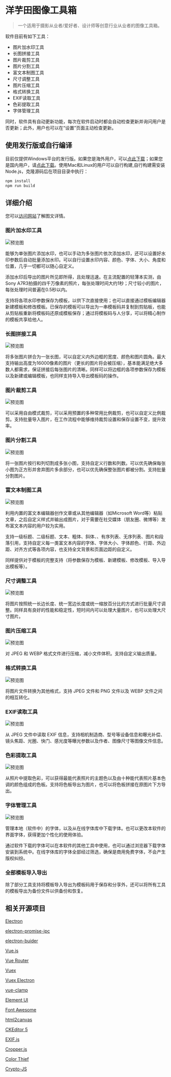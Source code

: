 # 洋芋田图像工具箱

> 一个适用于摄影从业者/爱好者、设计师等创意行业从业者的图像工具箱。

软件目前有如下工具：

- 图片加水印工具
- 长图拼接工具
- 图片裁剪工具
- 图片分割工具
- 富文本制图工具
- 尺寸调整工具
- 图片压缩工具
- 格式转换工具
- EXIF读取工具
- 色彩提取工具
- 字体管理工具

同时，软件具有自动更新功能，每次在软件启动时都会自动检查更新并询问用户是否更新；此外，用户也可以在“设置”页面主动检查更新。

## 使用发行版或自行编译

目前仅提供Windows平台的发行版。如果您是海外用户，可以[点此下载](https://github.com/CNOliverZhang/PotatofieldImageToolkit/releases/latest)；如果您是国内用户，请[点此下载](https://imagetoolkit.potatofield.cn/)。使用Mac和Linux的用户可以自行构建,自行构建需安装Node.js，克隆源码后在项目目录中执行：

```javascript
npm install
npm run build
```

## 详细介绍

您可以[访问网站](https://imagetoolkit.potatofield.cn)了解图文详情。

### 图片加水印工具

![预览图](https://files.potatofield.cn/ImageToolkit/Tools/Images/watermark.png)

能够为单张图片添加水印，也可以手动为多张图片依次添加水印，还可以设置好水印参数后自动批量添加水印。可以自行设置水印内容、颜色、字体、大小、角度和位置，几乎一切都可以随心自定义。

添加水印后导出的图片所见即所得，且处理迅速。在主流配置的轻薄本实测，由Sony A7R3拍摄的四千万像素的照片，每张处理时间大约1秒；尺寸较小的图片，每张处理时间普遍在0.5秒以内。

支持将各项水印参数保存为模板，以供下次直接使用；也可以直接通过模板编辑器新建模板和修改模板。已保存的模板可以导出为一串模板码并复制到剪贴板，也能从剪贴板重新将模板码还原成模板保存；通过将模板码与人分享，可以将精心制作的模板共享给他人。

### 长图拼接工具

![预览图](https://files.potatofield.cn/ImageToolkit/Tools/Images/splicer.png)

将多张图片拼合为一张长图，可以自定义内外边框的宽度、颜色和图片圆角。最大支持输出高度为16000像素的图片（更长的图片将会被压缩），基本能满足绝大多数人都需求，保证拼接后每张图片的清晰。同样可以将边框的各项参数保存为模板以及新建或编辑模板，也同样支持导入导出模板码的操作。

### 图片裁剪工具

![预览图](https://files.potatofield.cn/ImageToolkit/Tools/Images/cropper.png)

可以采用自由模式裁剪，可以采用预置的多种常用比例裁剪，也可以自定义比例裁剪。支持批量导入图片，在工作流程中能够维持裁剪设置和保存设置不变，提升效率。

### 图片分割工具

![预览图](https://files.potatofield.cn/ImageToolkit/Tools/Images/slicer.png)

将一张图片按行和列切割成多张小图，支持自定义行数和列数。可以优先确保每张小图为正方形并舍弃图片多余部分，也可以优先确保整张图片都被分割。支持批量分割图片。

### 富文本制图工具

![预览图](https://files.potatofield.cn/ImageToolkit/Tools/Images/textToImage.png)

利用内置的富文本编辑器创作文章或从其他编辑器（如Microsoft Word等）粘贴文章，之后自定义样式并输出成图片，对于需要在社交媒体（朋友圈、微博等）发布富文本内容的用户较为实用。

支持一级标题、二级标题、文本、粗体、斜体、、有序列表、无序列表、图片和段落引用，支持自定义每一类富文本内容的字体、字体大小、字体颜色、行距、外边距、对齐方式等各项内容，也支持全文背景和页面边距的自定义。

同样提供对于模板的完整支持（将参数保存为模板、新建模板、修改模板、导入导出模板等）。

### 尺寸调整工具

![预览图](https://files.potatofield.cn/ImageToolkit/Tools/Images/resizer.png)

将图片按照统一长边长度、统一宽边长度或统一缩放百分比的方式进行批量尺寸调整。同样具有良好的性能和稳定性，短时间内可以处理大量图片，也可以处理大尺寸图片。

### 图片压缩工具

![预览图](https://files.potatofield.cn/ImageToolkit/Tools/Images/compress.png)

对 JPEG 和 WEBP 格式文件进行压缩，减小文件体积。支持自定义输出质量。

### 格式转换工具

![预览图](https://files.potatofield.cn/ImageToolkit/Tools/Images/convert.png)

将图片文件转换为其他格式，支持 JPEG 文件和 PNG 文件以及 WEBP 文件之间的相互转化。

### EXIF读取工具

![预览图](https://files.potatofield.cn/ImageToolkit/Tools/Images/exif.png)

从 JPEG 文件中读取 EXIF 信息，支持相机制造商、型号等设备信息和曝光补偿、镜头焦距、光圈、快门、感光度等曝光参数以及作者、图像尺寸等图像文件信息。

### 色彩提取工具

![预览图](https://files.potatofield.cn/ImageToolkit/Tools/Images/palette.png)

从照片中提取色彩，可以获得最能代表照片的主题色以及由十种能代表照片基本色调的颜色组成的色板。支持将色板导出为图片，也可以将色板拼接在原图片下方导出。

### 字体管理工具

![预览图](https://files.potatofield.cn/ImageToolkit/Tools/Images/fonts.png)

管理本地（软件中）的字体，以及从在线字体库中下载字体。也可以更改本软件的界面字体，获得更加个性化的使用体验。

通过软件下载的字体可以在本软件的其他工具中使用，也可以通过浏览器下载字体安装到系统中。在线字体库的字体全部经过筛选，确保是商用免费字体，不会产生版权纠纷。

### 全部模板导入导出

除了部分工具支持将模板导入导出为模板码用于保存和分享外，还可以将所有工具的模板导出为备份文件以供备份和恢复。

## 相关开源项目

[Electron](https://github.com/electron/electron)

[electron-promise-ipc](https://github.com/sibnerian/electron-promise-ipc)

[electron-buider](https://github.com/electron-userland/electron-builder)

[Vue.js](https://github.com/vuejs/vue)

[Vue Router](https://github.com/vuejs/vue-router)

[Vuex](https://github.com/vuejs/vuex)

[Vuex Electron](https://github.com/vue-electron/vuex-electron)

[vue-clamp](https://github.com/Justineo/vue-clamp)

[Element UI](https://github.com/ElemeFE/element)

[Font Awesome](https://github.com/FortAwesome/Font-Awesome)

[html2canvas](https://github.com/niklasvh/html2canvas)

[CKEditor 5](https://github.com/ckeditor/ckeditor5)

[EXIF.js](https://github.com/exif-js/exif-js)

[Cropper.js](https://github.com/fengyuanchen/cropperjs')

[Color Thief](https://github.com/lokesh/color-thief)

[Crypto-JS](https://github.com/brix/crypto-js)
